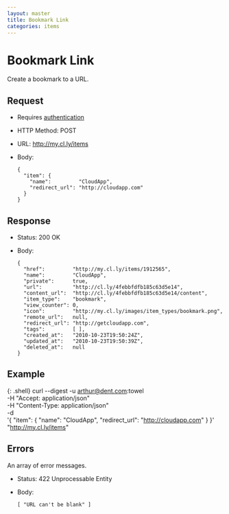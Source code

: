 ```yaml
---
layout: master
title: Bookmark Link
categories: items
---
```


# Bookmark Link

Create a bookmark to a URL.


## Request

- Requires [authentication](/usage/#authentication)
- HTTP Method: POST
- URL: http://my.cl.ly/items
- Body:

      {
        "item": {
          "name":         "CloudApp",
          "redirect_url": "http://cloudapp.com"
        }
      }


## Response

- Status: 200 OK
- Body:

      {
        "href":         "http://my.cl.ly/items/1912565",
        "name":         "CloudApp",
        "private":      true,
        "url":          "http://cl.ly/4febbfdfb185c63d5e14",
        "content_url":  "http://cl.ly/4febbfdfb185c63d5e14/content",
        "item_type":    "bookmark",
        "view_counter": 0,
        "icon":         "http://my.cl.ly/images/item_types/bookmark.png",
        "remote_url":   null,
        "redirect_url": "http://getcloudapp.com",
        "tags":         [ ],
        "created_at":   "2010-10-23T19:50:24Z",
        "updated_at":   "2010-10-23T19:50:39Z",
        "deleted_at":   null
      }


## Example

{: .shell}
    curl --digest -u arthur@dent.com:towel \
         -H "Accept: application/json" \
         -H "Content-Type: application/json" \
         -d \
           '{
             "item": {
                "name":         "CloudApp",
                "redirect_url": "http://cloudapp.com"
             }
           }' \
         "http://my.cl.ly/items"


## Errors

An array of error messages.

- Status: 422 Unprocessable Entity
- Body:

      [ "URL can't be blank" ]
